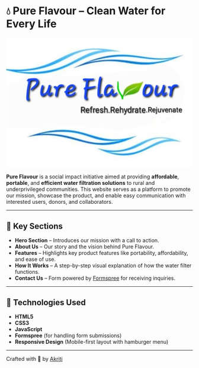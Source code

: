 # 💧 Pure Flavour – Clean Water for Every Life

![Logo](images/logo.png)

**Pure Flavour** is a social impact initiative aimed at providing **affordable**, **portable**, and **efficient water filtration solutions** to rural and underprivileged communities. This website serves as a platform to promote our mission, showcase the product, and enable easy communication with interested users, donors, and collaborators.

---

## 🌟 Key Sections

- **Hero Section** – Introduces our mission with a call to action.
- **About Us** – Our story and the vision behind Pure Flavour.
- **Features** – Highlights key product features like portability, affordability, and ease of use.
- **How It Works** – A step-by-step visual explanation of how the water filter functions.
- **Contact Us** – Form powered by [Formspree](https://formspree.io) for receiving inquiries.

---

## 🔧 Technologies Used

- **HTML5**  
- **CSS3**  
- **JavaScript**  
- **Formspree** (for handling form submissions)  
- **Responsive Design** (Mobile-first layout with hamburger menu)

---

Crafted with 🤍 by [Akriti](https://www.linkedin.com/in/akriti-kumari-116a03251/)  
